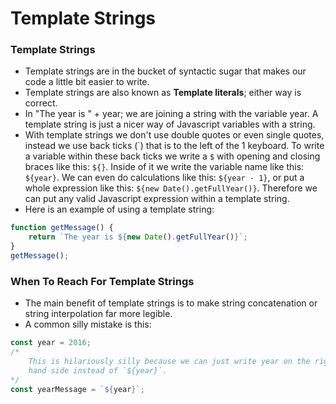 # Template Strings

### Template Strings

* Template strings are in the bucket of syntactic sugar that makes our code a little bit easier to write.
* Template strings are also known as **Template literals**; either way is correct.
* In "The year is " + year; we are joining a string with the variable year. A template string is just a nicer way of Javascript variables with a string.
* With template strings we don't use double quotes or even single quotes, instead we use back ticks \(\`\) that is to the left of the 1 keyboard. To write a variable within these back ticks we write a `$` with opening and closing braces like this: `${}`. Inside of it we write the variable name like this: `${year}`. We can even do calculations like this: `${year - 1}`, or put a whole expression like this: `${new Date().getFullYear()}`. Therefore we can put any valid Javascript expression within a template string.
* Here is an example of using a template string:

```js
function getMessage() {
    return `The year is ${new Date().getFullYear()}`;
}
getMessage();
```

### When To Reach For Template Strings

* The main benefit of template strings is to make string concatenation or string interpolation far more legible.
* A common silly mistake is this:

```js
const year = 2016;
/*
    This is hilariously silly because we can just write year on the right
    hand side instead of `${year}`.
*/
const yearMessage = `${year}`;
```



